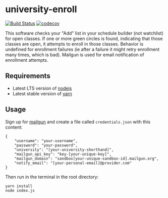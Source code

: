 # university-enroll
[![Build Status](https://api.travis-ci.org/nlieb/university-enroll.svg?branch=master)](https://travis-ci.org/nlieb/university-enroll)
[![codecov](https://codecov.io/gh/nlieb/university-enroll/branch/master/graph/badge.svg)](https://codecov.io/gh/nlieb/university-enroll)

This software checks your "Add" list in your schedule builder (not watchlist) for open classes. 
If one or more green circles is found, indicating that those classes are open, it attempts to 
enroll in those classes. Behavior is undefined for enrollment failures (ie after a failure it might 
retry enrollment many times, which is bad). Mailgun is used for email notification of enrollment attempts.

## Requirements
- Latest LTS version of [nodejs](https://nodejs.org/en/) 
- Latest stable version of [yarn](https://yarnpkg.com/lang/en/docs/install/)

## Usage
Sign up for [mailgun](https://mailgun.com) and create a file
called `credentials.json` with this content:

```
{
    "username": "your-username",
    "password": "your-password",
    "university": "[your-university-shorthand]",
    "mailgun_api_key": "key-[your-unique-key]",
    "mailgun_domain": "sandbox[your-unique-sandbox-id].mailgun.org",
    "notify_email": "[your-personal-email]@provider.com"
}
```

Then run in the terminal in the root directory:
```
yarn install
node index.js
```
